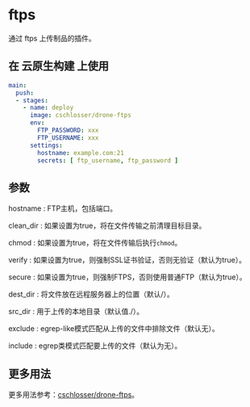 # ftps

通过 ftps 上传制品的插件。

## 在 云原生构建 上使用

```yml
main:
  push:
  - stages:
    - name: deploy
      image: cschlosser/drone-ftps
      env: 
        FTP_PASSWORD: xxx
        FTP_USERNAME: xxx
      settings:
        hostname: example.com:21
        secrets: [ ftp_username, ftp_password ]
```

## 参数

hostname
: FTP主机，包括端口。

clean_dir
: 如果设置为true，将在文件传输之前清理目标目录。

chmod
: 如果设置为true，将在文件传输后执行```chmod```。

verify
: 如果设置为true，则强制SSL证书验证，否则无验证（默认为true）。

secure
: 如果设置为true，则强制FTPS，否则使用普通FTP（默认为true）。

dest_dir
: 将文件放在远程服务器上的位置（默认/）。

src_dir
: 用于上传的本地目录（默认值./）。

exclude
: egrep-like模式匹配从上传的文件中排除文件（默认无）。

include
: egrep类模式匹配要上传的文件（默认为无）。

## 更多用法

更多用法参考：[cschlosser/drone-ftps](https://github.com/cschlosser/drone-ftps)。
